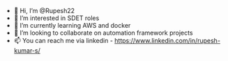 - 👋 Hi, I’m @Rupesh22
- 👀 I’m interested in SDET roles
- 🌱 I’m currently learning AWS and docker
- 💞️ I’m looking to collaborate on automation framework projects
- 📫 You can reach me via linkedin - https://www.linkedin.com/in/rupesh-kumar-s/

<!---
Rupesh22/Rupesh22 is a ✨ special ✨ repository because its `README.md` (this file) appears on your GitHub profile.
You can click the Preview link to take a look at your changes.
--->

